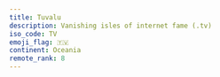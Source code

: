 ```yaml
---
title: Tuvalu
description: Vanishing isles of internet fame (.tv)
iso_code: TV
emoji_flag: 🇹🇻
continent: Oceania
remote_rank: 8
---
```

